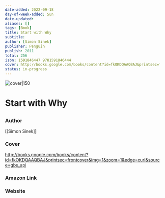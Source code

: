 ```yaml
---
date-added: 2022-09-18
day-of-week-added: Sun
date-updated: 
aliases: []
tags: [Book]
title: Start with Why
subtitle: 
author: [Simon Sinek]
publisher: Penguin
publish: 2011
total: 256
isbn: 1591846447 9781591846444
cover: http://books.google.com/books/content?id=fkOKDQAAQBAJ&printsec=frontcover&img=1&zoom=1&edge=curl&source=gbs_api
status: in-progress
---
```


![cover|150](http://books.google.com/books/content?id=fkOKDQAAQBAJ&printsec=frontcover&img=1&zoom=1&edge=curl&source=gbs_api)
# Start with Why
## 

### Author
[[Simon Sinek]]

### Cover
http://books.google.com/books/content?id=fkOKDQAAQBAJ&printsec=frontcover&img=1&zoom=1&edge=curl&source=gbs_api

### Amazon Link


### Website